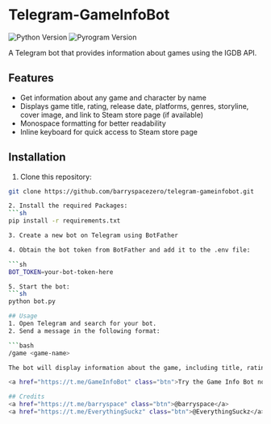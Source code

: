
# Telegram-GameInfoBot

![Python Version](https://img.shields.io/badge/Python-3.11-blue)
![Pyrogram Version](https://img.shields.io/badge/Pyrogram-2.0.104-blue)

A Telegram bot that provides information about games using the IGDB API.

## Features

- Get information about any game and character by name
- Displays game title, rating, release date, platforms, genres, storyline, cover image, and link to Steam store page (if available)
- Monospace formatting for better readability
- Inline keyboard for quick access to Steam store page

## Installation

1. Clone this repository:

```sh
git clone https://github.com/barryspacezero/telegram-gameinfobot.git

2. Install the required Packages:
```sh
pip install -r requirements.txt

3. Create a new bot on Telegram using BotFather

4. Obtain the bot token from BotFather and add it to the .env file:

```sh
BOT_TOKEN=your-bot-token-here

5. Start the bot:
```sh
python bot.py

## Usage
1. Open Telegram and search for your bot.
2. Send a message in the following format:

```bash
/game <game-name>

The bot will display information about the game, including title, rating, release date, cover image, and link to the Steam store page (if available).

<a href="https://t.me/GameInfoBot" class="btn">Try the Game Info Bot now!</a>

## Credits
<a href="https://t.me/barryspace" class="btn">@barryspace</a>
<a href="https://t.me/EverythingSuckz" class="btn">@EverythingSuckz</a>
